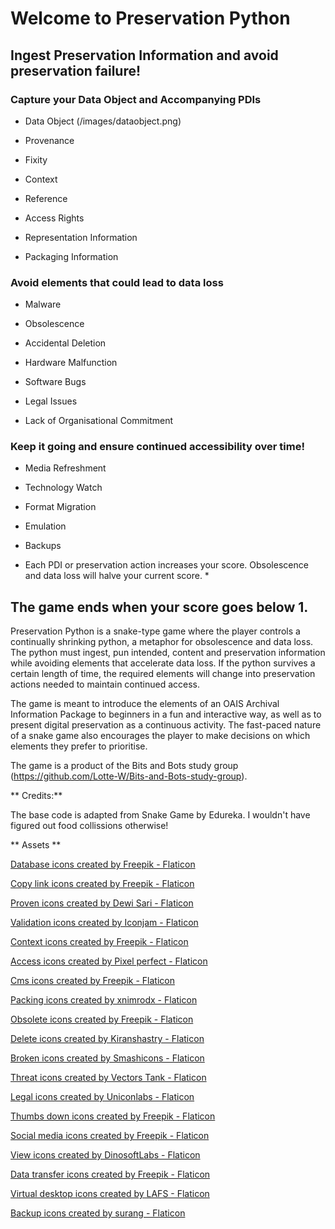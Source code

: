 # Welcome to Preservation Python

## Ingest Preservation Information and avoid preservation failure!

### Capture your Data Object and Accompanying PDIs

- Data Object 
(/images/dataobject.png)
- Provenance 

- Fixity 

- Context 

- Reference 

- Access Rights 

- Representation Information 

- Packaging Information 


### Avoid elements that could lead to data loss

- Malware 

- Obsolescence 

- Accidental Deletion 

- Hardware Malfunction 

- Software Bugs 

- Legal Issues 

- Lack of Organisational Commitment


### Keep it going and ensure continued accessibility over time!

- Media Refreshment 

- Technology Watch 

- Format Migration 

- Emulation 

- Backups

* Each PDI or preservation action increases your score. Obsolescence and data loss will halve your current score. *
## The game ends when your score goes below 1.


Preservation Python is a snake-type game where the player controls a continually shrinking python, a metaphor for obsolescence and data loss. The python must ingest, pun intended, content and preservation information while avoiding elements that accelerate data loss. If the python survives a certain length of time, the required elements will change into preservation actions needed to maintain continued access.

The game is meant to introduce the elements of an OAIS Archival Information Package to beginners in a fun and interactive way, as well as to present digital preservation as a continuous activity. The fast-paced nature of a snake game also encourages the player to make decisions on which elements they prefer to prioritise.

The game is a product of the Bits and Bots study group (https://github.com/Lotte-W/Bits-and-Bots-study-group).

** Credits:**

The base code is adapted from Snake Game by Edureka. I wouldn't have figured out food collissions otherwise!

** Assets **

<a href="https://www.flaticon.com/free-icons/database" title="database icons">Database icons created by Freepik - Flaticon</a>

<a href="https://www.flaticon.com/free-icons/copy-link" title="copy link icons">Copy link icons created by Freepik - Flaticon</a>

<a href="https://www.flaticon.com/free-icons/proven" title="proven icons">Proven icons created by Dewi Sari - Flaticon</a>

<a href="https://www.flaticon.com/free-icons/validation" title="validation icons">Validation icons created by Iconjam - Flaticon</a>

<a href="https://www.flaticon.com/free-icons/context" title="context icons">Context icons created by Freepik - Flaticon</a>

<a href="https://www.flaticon.com/free-icons/access" title="access icons">Access icons created by Pixel perfect - Flaticon</a>

<a href="https://www.flaticon.com/free-icons/cms" title="cms icons">Cms icons created by Freepik - Flaticon</a>

<a href="https://www.flaticon.com/free-icons/packing" title="packing icons">Packing icons created by xnimrodx - Flaticon</a>

<a href="https://www.flaticon.com/free-icons/obsolete" title="obsolete icons">Obsolete icons created by Freepik - Flaticon</a>

<a href="https://www.flaticon.com/free-icons/delete" title="delete icons">Delete icons created by Kiranshastry - Flaticon</a>

<a href="https://www.flaticon.com/free-icons/broken" title="broken icons">Broken icons created by Smashicons - Flaticon</a>

<a href="https://www.flaticon.com/free-icons/threat" title="threat icons">Threat icons created by Vectors Tank - Flaticon</a>

<a href="https://www.flaticon.com/free-icons/legal" title="legal icons">Legal icons created by Uniconlabs - Flaticon</a>

<a href="https://www.flaticon.com/free-icons/thumbs-down" title="thumbs down icons">Thumbs down icons created by Freepik - Flaticon</a>

<a href="https://www.flaticon.com/free-icons/social-media" title="social media icons">Social media icons created by Freepik - Flaticon</a>

<a href="https://www.flaticon.com/free-icons/view" title="view icons">View icons created by DinosoftLabs - Flaticon</a>

<a href="https://www.flaticon.com/free-icons/data-transfer" title="data transfer icons">Data transfer icons created by Freepik - Flaticon</a>

<a href="https://www.flaticon.com/free-icons/virtual-desktop" title="virtual desktop icons">Virtual desktop icons created by LAFS - Flaticon</a>

<a href="https://www.flaticon.com/free-icons/backup" title="backup icons">Backup icons created by surang - Flaticon</a>

